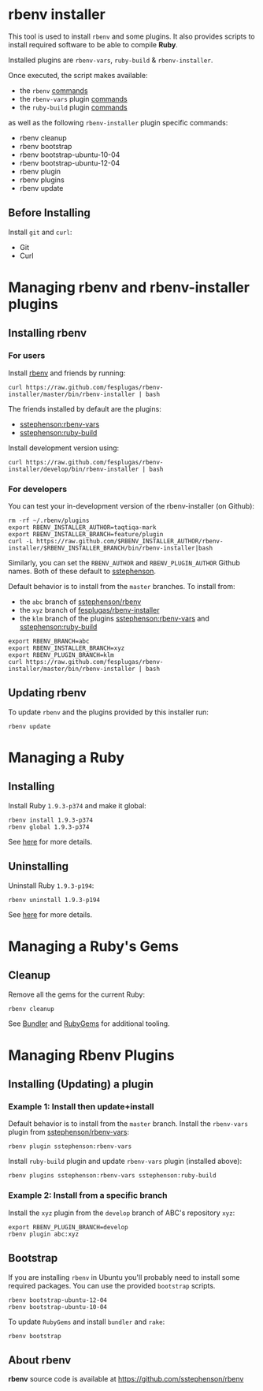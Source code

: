 # rbenv installer

This tool is used to install `rbenv` and some plugins. It also provides 
scripts to install required software to be able to compile **Ruby**.

Installed plugins are `rbenv-vars`, `ruby-build` & `rbenv-installer`.

Once executed, the script makes available:

 - the `rbenv` [commands](https://github.com/sstephenson/rbenv#command-reference)
 - the `rbenv-vars` plugin [commands](https://github.com/sstephenson/rbenv-vars)
 - the `ruby-build` plugin [commands](https://github.com/sstephenson/ruby-build)

as well as the following `rbenv-installer` plugin specific commands:

 - rbenv cleanup
 - rbenv bootstrap
 - rbenv bootstrap-ubuntu-10-04
 - rbenv bootstrap-ubuntu-12-04
 - rbenv plugin
 - rbenv plugins
 - rbenv update

## Before Installing

Install `git` and `curl`:

- Git
- Curl


# Managing rbenv and rbenv-installer plugins

## Installing rbenv

### For users

Install [rbenv] and friends by running:

    curl https://raw.github.com/fesplugas/rbenv-installer/master/bin/rbenv-installer | bash

The friends installed by default are the plugins:

 - [sstephenson:rbenv-vars](https://github.com/sstephenson/rbenv-vars)
 - [sstephenson:ruby-build](https://github.com/sstephenson/ruby-build)

Install development version using:

    curl https://raw.github.com/fesplugas/rbenv-installer/develop/bin/rbenv-installer | bash

### For developers

You can test your in-development version of the rbenv-installer (on Github):

    rm -rf ~/.rbenv/plugins
    export RBENV_INSTALLER_AUTHOR=taqtiqa-mark
    export RBENV_INSTALLER_BRANCH=feature/plugin
    curl -L https://raw.github.com/$RBENV_INSTALLER_AUTHOR/rbenv-installer/$RBENV_INSTALLER_BRANCH/bin/rbenv-installer|bash

Similarly, you can set the `RBENV_AUTHOR` and `RBENV_PLUGIN_AUTHOR` Github names.
Both of these default to [sstephenson](https://github.com/sstephenson).

Default behavior is to install from the `master` branches. To install from:

 - the `abc` branch of [sstephenson/rbenv](https://github.com/sstephenson/rbenv)
 - the `xyz` branch of [fesplugas/rbenv-installer](https://github.com/fesplugas/rbenv-installer)
 - the `klm` branch of the plugins [sstephenson:rbenv-vars](https://github.com/sstephenson/rbenv-vars) and [sstephenson:ruby-build](https://github.com/sstephenson/ruby-build)

````
export RBENV_BRANCH=abc
export RBENV_INSTALLER_BRANCH=xyz
export RBENV_PLUGIN_BRANCH=klm
curl https://raw.github.com/fesplugas/rbenv-installer/master/bin/rbenv-installer | bash
````

## Updating rbenv

To update `rbenv` and the plugins provided by this installer run:

    rbenv update

# Managing a Ruby

## Installing

Install Ruby `1.9.3-p374` and make it global:

    rbenv install 1.9.3-p374
    rbenv global 1.9.3-p374

See [here](https://github.com/sstephenson/ruby-build) for more details.

## Uninstalling

Uninstall Ruby `1.9.3-p194`:

    rbenv uninstall 1.9.3-p194

See [here](https://github.com/sstephenson/ruby-build) for more details.

# Managing a Ruby's Gems
## Cleanup

Remove all the gems for the current Ruby:

    rbenv cleanup

See [Bundler](http://gembundler.com/) and [RubyGems](http://rubygems.org/pages/download) for additional tooling.

# Managing Rbenv Plugins
## Installing (Updating) a plugin

### Example 1: Install then update+install

Default behavior is to install from the `master` branch.
Install the `rbenv-vars` plugin from [sstephenson/rbenv-vars](https://github.com/sstephenson/rbenv-vars):

    rbenv plugin sstephenson:rbenv-vars

Install `ruby-build` plugin and update `rbenv-vars` plugin (installed above):

    rbenv plugins sstephenson:rbenv-vars sstephenson:ruby-build

### Example 2: Install from a specific branch

Install the `xyz` plugin from the `develop` branch of ABC's repository `xyz`:

    export RBENV_PLUGIN_BRANCH=develop
    rbenv plugin abc:xyz

## Bootstrap

If you are installing `rbenv` in Ubuntu you'll probably need to install
some required packages. You can use the provided `bootstrap` scripts.

    rbenv bootstrap-ubuntu-12-04
    rbenv bootstrap-ubuntu-10-04

To update `RubyGems` and install `bundler` and `rake`:

    rbenv bootstrap


## About rbenv

**rbenv** source code is available at <https://github.com/sstephenson/rbenv>

[rbenv]: https://github.com/sstephenson/rbenv
